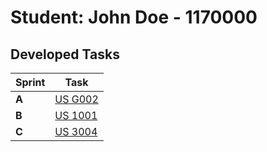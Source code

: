 # Student: John Doe - 1170000

## Developed Tasks


| Sprint | Task     |
|--------|--------------------|
| **A**  | [US G002](../../sprintA/us_g002/readme.md) |
| **B**  | [US 1001](../../sprintA/us_g003/readme.md) |
| **C**  | [US 3004](../us_3004/readme.md) |
